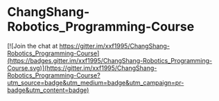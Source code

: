 # ChangShang-Robotics_Programming-Course

[![Join the chat at https://gitter.im/xxf1995/ChangShang-Robotics_Programming-Course](https://badges.gitter.im/xxf1995/ChangShang-Robotics_Programming-Course.svg)](https://gitter.im/xxf1995/ChangShang-Robotics_Programming-Course?utm_source=badge&utm_medium=badge&utm_campaign=pr-badge&utm_content=badge)
